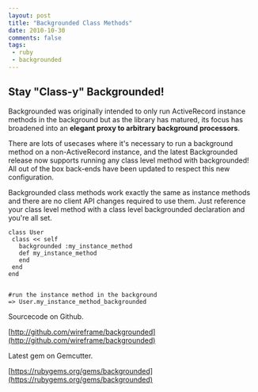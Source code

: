 ```yaml
---
layout: post
title: "Backgrounded Class Methods"
date: 2010-10-30
comments: false
tags:
 - ruby
 - backgrounded
---
```




Stay "Class-y" Backgrounded!
----------------------------


Backgrounded was originally intended to only run ActiveRecord instance methods in the background but as the library has matured, its focus has broadened into an **elegant proxy to arbitrary background processors**.


There are lots of usecases where it's necessary to run a background method on a non-ActiveRecord instance, and the latest Backgrounded release now supports running any class level method with backgrounded! All out of the box back-ends have been updated to respect this new configuration.


Backgrounded class methods work exactly the same as instance methods and there are no client API changes required to use them. Just reference your class level method with a class level backgrounded declaration and you're all set.


```
class User
 class << self
   backgrounded :my_instance_method
   def my_instance_method
   end
 end
end


#run the instance method in the background
=> User.my_instance_method_backgrounded
```


Sourcecode on Github.

[http://github.com/wireframe/backgrounded](http://github.com/wireframe/backgrounded)


Latest gem on Gemcutter.

[https://rubygems.org/gems/backgrounded](https://rubygems.org/gems/backgrounded)
